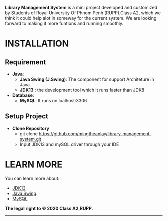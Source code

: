 
**Library Management System** is a mini project developed and customized by Students of Royal University Of Phnom Penh (RUPP),Class A2, which we think it could help alot in someway for the current system. We are looking forward to making it more funtions and running smoothly.
# INSTALLATION
## Requirement 
* **Java**: 
	- **Java Swing (J.Swing)**: The  component for support Architeture in Java. 
    - **JDK13** : the development tool which it runs faster than JDK8
* **Database**: 
	- **MySQL**: It runs on loalhost:3306
## Setup Project
* **Clone Repository**
	- git clone https://github.com/mingtheanlay/library-management-system.git
	- Input JDK13 and mySQL driver through your IDE
# LEARN MORE
You can learn more about:
- [JDK13](https://www.google.com/url?sa=t&rct=j&q=&esrc=s&source=web&cd=&cad=rja&uact=8&ved=2ahUKEwjbxrjZlLjqAhVkyIsBHZ3FCD0QFjAAegQIBBAB&url=https%3A%2F%2Fwww.oracle.com%2Fjava%2Ftechnologies%2Fjavase-jdk13-downloads.html&usg=AOvVaw33zwEr0LQgTigqWxrIea4W).
- [Java Swing](https://docs.oracle.com/javase/tutorial/uiswing/).
- [MySQL](https://www.google.com/url?sa=t&rct=j&q=&esrc=s&source=web&cd=&cad=rja&uact=8&ved=2ahUKEwjo5cKpk7jqAhXKIqYKHbH8BHUQFjAAegQIARAC&url=https%3A%2F%2Fwww.mysql.com%2F&usg=AOvVaw20c6IrMAtNC1A9NZPsDpWW)

**The legal right to © 2020 Class A2,RUPP.**

---
